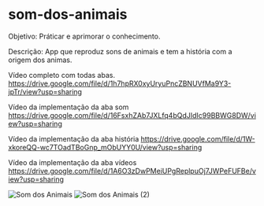 # som-dos-animais

Objetivo: Práticar e aprimorar o conhecimento.

Descrição: App que reproduz sons de animais e tem a história com a origem dos animas. 

Vídeo completo com todas abas.
https://drive.google.com/file/d/1h7hpRX0xyUryuPncZBNUVfMa9Y3-jpTr/view?usp=sharing

Vídeo da implementação da aba som
https://drive.google.com/file/d/16FsxhZAb7JXLfq4bQdJIdIc99BBWG8DW/view?usp=sharing

Vídeo da implementação da aba história
https://drive.google.com/file/d/1W-xkoreQQ-wc7TOadTBoGnp_mObUYY0U/view?usp=sharing

Vídeo da implementação da aba vídeos
https://drive.google.com/file/d/1A6O3zDwPMeiUPgReplpuOj7JWPeFUFBe/view?usp=sharing

![Som dos Animais](https://github.com/ThiagoHBarros/som-dos-animais/assets/79154236/7a5dc1b0-89c7-47cc-9fb2-f56c8b4af57d)
![Som dos Animais (2)](https://github.com/ThiagoHBarros/som-dos-animais/assets/79154236/145fcde0-c3ff-480e-8253-e71281088f69)
